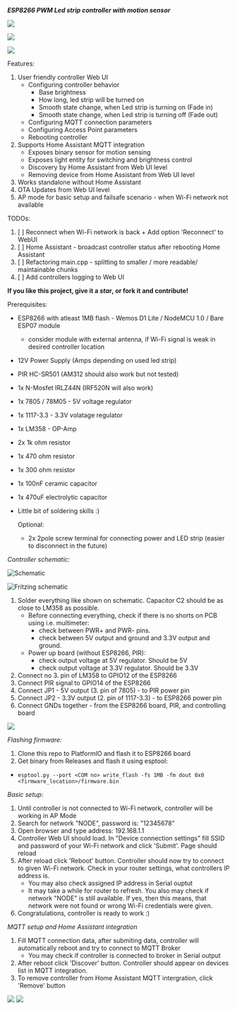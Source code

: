 ***ESP8266 PWM Led strip controller with motion sensor***

![](docs/IMG_1457res.JPG)

![](docs/webui.png)

![](docs/OFBN9646.GIF)

Features:

1. User friendly controller Web UI
	 - Configuring controller behavior
		 - Base brightness
		 - How long, led strip will be turned on
		 - Smooth state change, when Led strip is turning on (Fade in)
		 - Smooth state change, when Led strip is turning off (Fade out)
	 - Configuring MQTT connection parameters
	 - Configuring Access Point parameters
	 - Rebooting controller 
2. Supports Home Assistant MQTT integration
	 - Exposes binary sensor for motion sensing
	 - Exposes light entity for switching and brightness control
	 - Discovery by Home Assistant from Web UI level
	 - Removing device from Home Assistant from Web UI level
3. Works standalone without Home Assistant
4. OTA Updates from Web UI level
5. AP mode for basic setup and failsafe scenario - when Wi-Fi network not available

TODOs:
 1. [ ] Reconnect when Wi-Fi network is back + Add option 'Reconnect' to WebUI
 2. [ ] Home Assistant - broadcast controller status after rebooting Home Assistant
 3. [ ] Refactoring main.cpp - splitting to smaller / more readable/ maintainable chunks
 4. [ ] Add controllers logging to Web UI


**If you like this project, give it a _star_, or fork it and contribute!**

Prerequisites:
- ESP8266 with atleast 1MB flash - Wemos D1 Lite / NodeMCU 1.0 / Bare ESP07 module
  - consider module with external antenna, if Wi-Fi signal is weak in desired controller location
- 12V Power Supply (Amps depending on used led strip)
- PIR HC-SR501 (AM312 should also work but not tested)
- 1x N-Mosfet IRLZ44N (IRF520N will also work)
- 1x 7805 / 78M05 - 5V voltage regulator
- 1x 1117-3.3 - 3.3V volatage regulator
- 1x LM358 - OP-Amp
- 2x 1k ohm resistor 
- 1x 470 ohm resistor
- 1x 300 ohm resistor 
- 1x 100nF ceramic capacitor
- 1x 470uF electrolytic capacitor 
- Little bit of soldering skills :)

	Optional:
	- 2x 2pole screw terminal for connecting power and LED strip (easier to disconnect in the future)
		
		
*Controller schematic:*

![](docs/schematic.png "Schematic")

![](docs/schematic-fritz.png "Fritzing schematic")

1. Solder everything like shown on schematic. Capacitor C2 should be as close to LM358 as possible.
	- Before connecting everything, check if there is no shorts on PCB using i.e. multimeter:
		- check between PWR+ and PWR- pins.
		- check between 5V output and ground and 3.3V output and ground.
	- Power up board (without ESP8266, PIR):
		- check output voltage at 5V regulator. Should be 5V
		- check output voltage at 3.3V regulator. Should be 3.3V
2. Connect no 3. pin of LM358 to GPIO12 of the ESP8266
3. Connect PIR signal to GPIO14 of the ESP8266
4. Connect JP1 - 5V output (3. pin of 7805) - to PIR power pin
5. Connect JP2 - 3.3V output (2. pin of 1117-3.3) - to ESP8266 power pin
6. Connect GNDs together - from the ESP8266 board, PIR, and controlling board


![](docs/IMG_1453res.JPG)


*Flashing firmware:*

1. Clone this repo to PlatformIO and flash it to ESP8266 board
2. Get binary from Releases and flash it using esptool:
 - `esptool.py --port <COM no> write_flash -fs 1MB -fm dout 0x0 <firmware_location>/firmware.bin`

*Basic setup:*
1. Until controller is not connected to Wi-Fi network, controller will be working in AP Mode
2. Search for network "NODE", password is: "12345678"
3. Open browser and type address: 192.168.1.1
4. Controller Web UI should load. In "Device connection settings" fill SSID and password of your Wi-Fi network and click 'Submit'. Page should reload
5. After reload click 'Reboot' button. Controller should now try to connect to given Wi-Fi network. Check in your router settings, what controllers IP address is.
   - You may also check assigned IP address in Serial ouptut
   - It may take a while for router to refresh. You also may check if network "NODE" is still available. If yes, then this means, that network were not found or wrong Wi-Fi credentials were given.
6. Congratulations, controller is ready to work :) 

*MQTT setup and Home Assistant integration*
1. Fill MQTT connection data, after submiting data, controller will automatically reboot and try to connect to MQTT Broker
   - You may check if controller is connected to broker in Serial output
2. After reboot click 'Discover' button. Controller should appear on devices list in MQTT integration.
3. To remove controller from Home Assistant MQTT intergration, click 'Remove' button

![](docs/mqtt_setup.png)
![](docs/HA-discover.png)
